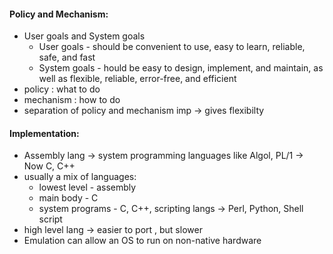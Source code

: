 #### Policy and Mechanism:
- User goals and System goals
	- User goals - should be convenient to use, easy to learn, reliable, safe, and fast
	- System goals - hould be easy to design, implement, and maintain, as well as flexible, reliable, error-free, and efficient
- policy : what to do
- mechanism : how to do
- separation of policy and mechanism imp -> gives flexibilty

#### Implementation:
- Assembly lang -> system programming languages like Algol, PL/1 -> Now C, C++
- usually a mix of languages:
	- lowest level - assembly
	- main body - C
	- system programs - C, C++, scripting langs -> Perl, Python, Shell script
- high level lang -> easier to port , but slower
- Emulation can allow an OS to run on non-native hardware